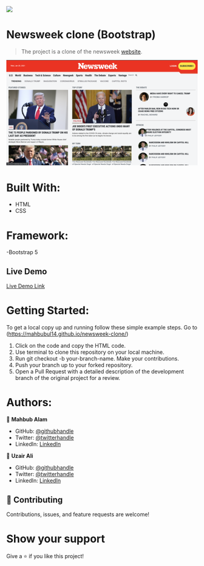 ![](https://img.shields.io/badge/Microverse-blueviolet)

# Newsweek clone (Bootstrap)

> The project is a clone of the newsweek [website](https://web.archive.org/web/20210120125445/https://www.newsweek.com/).

![](./screenshot.png)

# Built With:

- HTML
- CSS

# Framework:

-Bootstrap 5

## Live Demo
[Live Demo Link](https://mahbubul14.github.io/newsweek-clone/)

# Getting Started:

To get a local copy up and running follow these simple example steps.
Go to (https://mahbubul14.github.io/newsweek-clone/)

1. Click on the code and copy the HTML code.
2. Use terminal to clone this repository on your local machine.
3. Run git checkout -b your-branch-name. Make your contributions.
4. Push your branch up to your forked repository.
5. Open a Pull Request with a detailed description of the development branch of the original project for a review.

# Authors:

👤 **Mahbub Alam**

- GitHub: [@githubhandle](https://github.com/mahbubul14/)
- Twitter: [@twitterhandle](https://twitter.com/MahbubA10454419)
- LinkedIn: [LinkedIn](https://www.linkedin.com/in/mahbubul-alam-20595/)

👤 **Uzair Ali**

- GitHub: [@githubhandle](https://github.com/uzairali19)
- Twitter: [@twitterhandle](https://twitter.com/MahbubA10454419)
- LinkedIn: [LinkedIn](https://www.linkedin.com/in/uzair-ali-964187166/)

## 🤝 Contributing

Contributions, issues, and feature requests are welcome!

# Show your support

Give a ⭐️ if you like this project!
